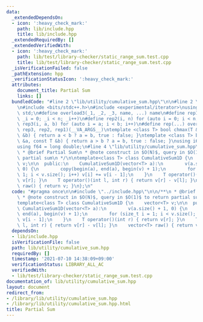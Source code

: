 ```yaml
---
data:
  _extendedDependsOn:
  - icon: ':heavy_check_mark:'
    path: lib/include.hpp
    title: lib/include.hpp
  _extendedRequiredBy: []
  _extendedVerifiedWith:
  - icon: ':heavy_check_mark:'
    path: lib/test/library-checker/static_range_sum.test.cpp
    title: lib/test/library-checker/static_range_sum.test.cpp
  _isVerificationFailed: false
  _pathExtension: hpp
  _verificationStatusIcon: ':heavy_check_mark:'
  attributes:
    document_title: Partial Sum
    links: []
  bundledCode: "#line 2 \"lib/utility/cumulative_sum.hpp\"\n\n#line 2 \"lib/include.hpp\"\
    \n#include <bits/stdc++.h>\n#include <experimental/iterator>\nusing namespace\
    \ std;\n#define overload3(_1, _2, _3, name, ...) name\n#define rep1(n) for (auto\
    \ _i = 0; _i < n; _i++)\n#define rep2(i, n) for (auto i = 0; i < n; i++)\n#define\
    \ rep3(i, a, b) for (auto i = a; i < b; i++)\n#define rep(...) overload3(__VA_ARGS__,\
    \ rep3, rep2, rep1)(__VA_ARGS__)\ntemplate <class T> bool chmax(T &a, const T\
    \ &b) { return a < b ? a = b, true : false; }\ntemplate <class T> bool chmin(T\
    \ &a, const T &b) { return a > b ? a = b, true : false; }\nusing i64 = long long;\n\
    using f64 = long double;\n#line 4 \"lib/utility/cumulative_sum.hpp\"\n\n/**\n\
    \ * @brief Partial Sum\n * @note construct in $O(N)$, query in $O(1)$ to return\
    \ partial sum\n */\n\ntemplate<class T> class CumulativeSum1D {\n    vector<T>\
    \ v;\n\n  public:\n    CumulativeSum1D(vector<T> a):\n        v(a.size() + 1,\
    \ 0) {\n        copy(begin(a), end(a), begin(v) + 1);\n        for (size_t i =\
    \ 1; i < v.size(); i++) v[i] += v[i - 1];\n    }\n    T operator()(int r) { return\
    \ v[r]; }\n    T operator()(int l, int r) { return v[r] - v[l]; }\n    vector<T>\
    \ raw() { return v; }\n};\n"
  code: "#pragma once\n\n#include \"../include.hpp\"\n\n/**\n * @brief Partial Sum\n\
    \ * @note construct in $O(N)$, query in $O(1)$ to return partial sum\n */\n\n\
    template<class T> class CumulativeSum1D {\n    vector<T> v;\n\n  public:\n   \
    \ CumulativeSum1D(vector<T> a):\n        v(a.size() + 1, 0) {\n        copy(begin(a),\
    \ end(a), begin(v) + 1);\n        for (size_t i = 1; i < v.size(); i++) v[i] +=\
    \ v[i - 1];\n    }\n    T operator()(int r) { return v[r]; }\n    T operator()(int\
    \ l, int r) { return v[r] - v[l]; }\n    vector<T> raw() { return v; }\n};\n"
  dependsOn:
  - lib/include.hpp
  isVerificationFile: false
  path: lib/utility/cumulative_sum.hpp
  requiredBy: []
  timestamp: '2021-07-10 14:38:09+09:00'
  verificationStatus: LIBRARY_ALL_AC
  verifiedWith:
  - lib/test/library-checker/static_range_sum.test.cpp
documentation_of: lib/utility/cumulative_sum.hpp
layout: document
redirect_from:
- /library/lib/utility/cumulative_sum.hpp
- /library/lib/utility/cumulative_sum.hpp.html
title: Partial Sum
---
```


